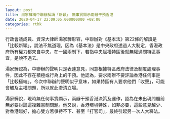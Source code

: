 ```yaml
---
layout: post
title: 湯家驊稱中聯辦解讀「新穎」　無事實顯示兩辦干預香港
date: 2020-04-17 22:09:05.000000000 +08:00
categories: rthk
---
```


行政會議成員、資深大律師湯家驊形容，中聯辦對《基本法》第22條的解讀是「比較新穎」，說法不無道理，因為《基本法》是中央政府透過人大制定，香港政府所有權力都來自中央，在一國兩制下，若指中央賦權特區後就無權過問特區事宜，是說不過去。

湯家驊認為，中聯辦的聲明只是表達意見，同意根據特區政府法律及制度處理事件，因此不存在積極或行為上的干預。他認為，要求兩辦不要評論香港任何事是「比較極端」，今次中聯辦的聲明似乎意味，如果特區有人要求他們「收聲」，可能會觸及主權問題，所以就此澄清立場。

湯家驊說，現時無任何事實顯示，兩辦干預香港決策及運作，認為在未出現問題前無必要討論這複雜憲制問題。他又說，香港環境特殊，如非必要，這些意見越少、對香港越好，擔心雙方若爭持不下、甚至「打官司」，最終引起另一次人大釋法。
